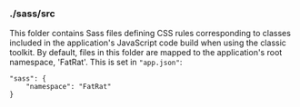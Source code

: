 ### ./sass/src

This folder contains Sass files defining CSS rules corresponding to classes
included in the application's JavaScript code build when using the classic toolkit.
By default, files in this folder are mapped to the application's root namespace, 'FatRat'.
This is set in `"app.json"`:

    "sass": {
        "namespace": "FatRat"
    }